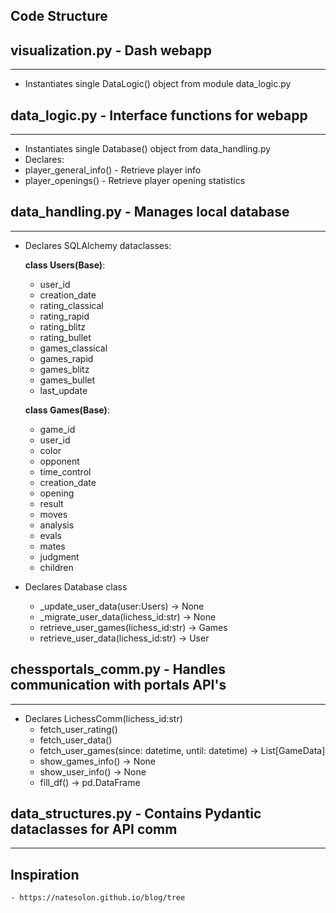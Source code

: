 


Code Structure
--------------

visualization.py - Dash webapp
------------------------------
------------------------------
* Instantiates single DataLogic() object from module data_logic.py


data_logic.py - Interface functions for webapp
------------------------------------------------------------
------------------------------------------------------------
* Instantiates single Database() object from data_handling.py
* Declares:
* player_general_info() - Retrieve player info
* player_openings() - Retrieve player opening statistics


data_handling.py - Manages local database
------------------------------------------------------------
------------------------------------------------------------
* Declares SQLAlchemy dataclasses:

    **class Users(Base)**:
    - user_id
    - creation_date
    - rating_classical
    - rating_rapid
    - rating_blitz
    - rating_bullet
    - games_classical
    - games_rapid
    - games_blitz
    - games_bullet
    - last_update

    **class Games(Base)**:
    - game_id
    - user_id
    - color
    - opponent
    - time_control
    - creation_date
    - opening
    - result
    - moves
    - analysis
    - evals
    - mates
    - judgment
    - children

* Declares Database class
    - _update_user_data(user:Users) -> None
    - _migrate_user_data(lichess_id:str) -> None
    - retrieve_user_games(lichess_id:str) -> Games
    - retrieve_user_data(lichess_id:str) -> User


chessportals_comm.py - Handles communication with portals API's
------------------------------------------------------------
------------------------------------------------------------
* Declares LichessComm(lichess_id:str)
    - fetch_user_rating()
    - fetch_user_data()
    - fetch_user_games(since: datetime, until: datetime) -> List[GameData]
    - show_games_info() -> None
    - show_user_info() -> None
    - fill_df() -> pd.DataFrame


data_structures.py - Contains Pydantic dataclasses for API comm
------------------------------------------------------------
------------------------------------------------------------


Inspiration
-----------
    - https://natesolon.github.io/blog/tree
